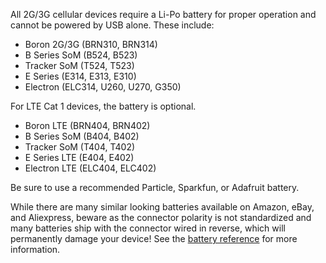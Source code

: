 All 2G/3G cellular devices require a Li-Po battery for proper operation and cannot be powered by USB alone. These include:

- Boron 2G/3G (BRN310, BRN314)
- B Series SoM (B524, B523)
- Tracker SoM (T524, T523)
- E Series (E314, E313, E310)
- Electron (ELC314, U260, U270, G350)

For LTE Cat 1 devices, the battery is optional.

- Boron LTE (BRN404, BRN402)
- B Series SoM (B404, B402)
- Tracker SoM (T404, T402)
- E Series LTE (E404, E402)
- Electron LTE (ELC404, ELC402)

Be sure to use a recommended Particle, Sparkfun, or Adafruit battery. 

While there are many similar looking batteries available on Amazon, eBay, and Aliexpress, beware as the connector polarity is not standardized and many batteries ship with the connector wired in reverse, which will permanently damage your device! See the [battery reference](/hardware/power/batteries/) for more information.
